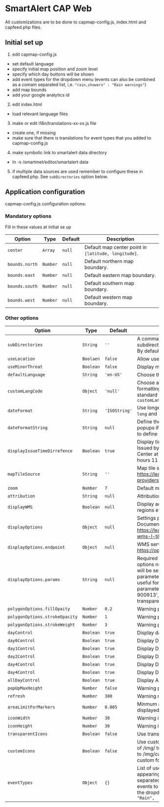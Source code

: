 # SmartAlert CAP Web

All customizations are to be done to capmap-config.js, index.html and capfeed.php files.

## Initial set up

1. edit capmap-config.js 
  * set default language
  * specify initial map position and zoom level
  * specify which day buttons will be shown
  * add event types for the dropdown menu (events can also be combined as a comam separated list, i,e. `"rain,showers" : "Rain warnings"`)
  * add map bounds
  * add your google analytics id

2. edit index.html
  * load relevant language files

3. make or edit i18n/translations-xx-xx.js file
  * create one, if missing
  * make sure that there is translations for event types that you
    added to capmap-config.js

4. make symbolic link to smartalert data directory
  * ln -s /smartmet/editor/smartalert data

5. if multiple data sources are used remember to configure these in capfeed.php. See `subDirectories` option below.



## Application configuration
capmap-config.js configuration options:

### Mandatory options
Fill in these values at initial se up

| Option                | Type |  Default         | Description
| --------------------- | ---- | ---------------- | ------------------------------------------- |
| `center`              | `Array`   | `null`          | Default map center point in `[latitude, longitude]`. |
| `bounds.north`        | `Number`  | `null`          | Default northern map boundary. |
| `bounds.east`         | `Number`  | `null`          | Default eastern map boundary. |
| `bounds.south`        | `Number`  | `null`          | Default southern map boundary. |
| `bounds.west`         | `Number`  | `null`          | Default western map boundary. |

### Other options
| Option                | Type |  Default         | Description
| --------------------- | ---- | ---------------- | ------------------------------------------- |
| `subDirectories`      | `String`  | `''`  | A comma separated list of data source subdirectories. E.g. 'meteorology,hydrology'. By default data/ is used. |
| `useLocation`         | `Boolaen` | `false`         | Allow user location. |
| `useMinorThreat`      | `Boolean` | `false`         | Display minor threat level warning. |
| `defaultLanguage`     | `String`  | `'en-US'`       | Choose the defaylt language. |
| `customLangCode`     | `Object`  | `'null'`       | Choose a custom language code for date formatting, Moment.js doesn't always use ISO standard language codes. I.e. `customLangCode: {'ua-UA':'uk'}` |
| `dateFormat`          | `String`  | `'ISOString'`   | Use longer date format. Available options are `long` and (default) `ISOString`. |
| `dateFormatString`    | `String`  | `null`        | Define the date format used in warning popups if `dateFormat:long`. It's also possible to define date formats 
| `displayIssueTimeDirrefence`    | `Boolean`  | `true`        | Display time difference to time of issue (i.e. Issued by Ukrainian Hydrometeorological Center at 29.11.2022, 13:28 (10 days 22 hours 11 minutes ago)) |
| `mapTileSource`       | `String`  | `''` | Map tile source. See examples from here: https://leaflet-extras.github.io/leaflet-providers/preview/ |
| `zoom`                | `Number`  | `7`             | Default map zoom level. |
| `attribution`         | `String`  | `null`          | Attribution text/link. |
| `displayWMS`          | `Boolean` | `null`          | Display additional content (country borders, regions etc.) as a WMS layer. |
| `displayOptions`      | `Object`  | `null`          | Settings passed to Tilelayer.WMS. Documentation: https://leafletjs.com/reference.html#tilelayer-wms-l-tilelayer-wms
| `displayOptions.endpoint`   | `Object`  | `null`    | WMS server endpoint. E.g.: https://openwms.fmi.fi/geoserver/wms
| `displayOptions.params`     | `String`  | `null`    | Required query parameters. If any custom options not documented here are used, they will be sent to the WMS server as extra parameters in each request URL. This can be useful for non-standard vendor WMS parameters. E.g. {layers:'nexrad-n0r-900913', format:'image/png', transparent:true} 
| `polygonOptions.fillOpaity`    | `Number` | `0.2`   | Warning polygon fill opacity in pixels. |
| `polygonOptions.strokeOpacity` | `Number` | `1`     | Warning polygon stroke opacity in pixels.  |
| `polygonOptions.strokeWeight`  | `Number` | `3`     | Warning polygon stroke wight in pixels. |
| `dayControl`          | `Boolean` | `true`          | Display day control buttons. |
| `day0Control`         | `Boolean` | `true`          | Display Day 1 button. |
| `day1Control`         | `Boolean` | `true`          | Display Day 2 button.  |
| `day2Control`         | `Boolean` | `true`          | Display Day 3 button.  |
| `day4Control`         | `Boolean` | `true`          | Display Day 4 button.  |
| `day4Control`         | `Boolean` | `true`          | Display Day 5 button.  |
| `allDayControl`       | `Boolean` | `true`          | Display All days butto.  |
| `popUpMaxHeight`      | `Number`  | `false`         | Warning popup maximum height in pixels. |
| `refresh`             | `Number`  | `300`           | Warning refresh interval in seconds. |
| `areaLimitForMarkers` | `Number`  | `0.005`         | Minmum area for warning symbols to be displayed. |
| `iconWidth`           | `Number`  | `30`            | Warning icon width in pixels. |
| `iconHeight`          | `Number`  | `30`            | Warning icon height in pixels. |
| `transparentIcons`    | `Boolean` | `false`         | Use transparent icons. |
| `customIcons`         | `Boolean` | `false`         | Use custom icons. Requires copying contents of /img/ to /img/custom and /img/transparent to /img/custom/transparent. Images in custom folder can then be replaced. |
| `eventTypes`          | `Object`  | `{}`            | List of used events, key is unique word appearing in event tag. Use comma separated keys to combine multiple warning events to be displayed with one selection in the dropdown list, i.e.: `"shower,rain": "Rain",` |